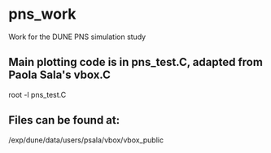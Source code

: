 # pns_work
Work for the DUNE PNS simulation study

## Main plotting code is in pns_test.C, adapted from Paola Sala's vbox.C

root -l pns_test.C

## Files can be found at:

/exp/dune/data/users/psala/vbox/vbox_public
